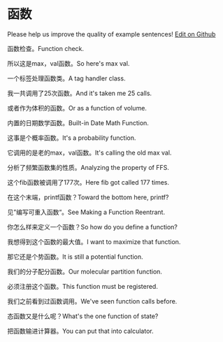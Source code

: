 # 函数

Please help us improve the quality of example sentences! [Edit on Github](https://github.com/jiyushe/jiyu-example-sentence-source/blob/main/chinese/hanshu.md)

<p><span class="chinese">函数检查。</span><span class="english">Function check.</span></p>

<p><span class="chinese">所以这是max，val函数。</span><span class="english">So here's max val.</span></p>

<p><span class="chinese">一个标签处理函数类。</span><span class="english">A tag handler class.</span></p>

<p><span class="chinese">我一共调用了25次函数。</span><span class="english">And it's taken me 25 calls.</span></p>

<p><span class="chinese">或者作为体积的函数。</span><span class="english">Or as a function of volume.</span></p>

<p><span class="chinese">内置的日期数学函数。</span><span class="english">Built-in Date Math Function.</span></p>

<p><span class="chinese">这事是个概率函数。</span><span class="english">It's a probability function.</span></p>

<p><span class="chinese">它调用的是老的max，val函数。</span><span class="english">It's calling the old max val.</span></p>

<p><span class="chinese">分析了频繁函数集的性质。</span><span class="english">Analyzing the property of FFS.</span></p>

<p><span class="chinese">这个fib函数被调用了177次。</span><span class="english">Here fib got called 177 times.</span></p>

<p><span class="chinese">在这个末端，printf函数？</span><span class="english">Toward the bottom here, printf?</span></p>

<p><span class="chinese">见”编写可重入函数“。</span><span class="english">See Making a Function Reentrant.</span></p>

<p><span class="chinese">你怎么样来定义一个函数？</span><span class="english">So how do you define a function?</span></p>

<p><span class="chinese">我想得到这个函数的最大值。</span><span class="english">I want to maximize that function.</span></p>

<p><span class="chinese">那它还是个势函数。</span><span class="english">It is still a potential function.</span></p>

<p><span class="chinese">我们的分子配分函数。</span><span class="english">Our molecular partition function.</span></p>

<p><span class="chinese">必须注册这个函数。</span><span class="english">This function must be registered.</span></p>

<p><span class="chinese">我们之前看到过函数调用。</span><span class="english">We've seen function calls before.</span></p>

<p><span class="chinese">态函数又是什么呢？</span><span class="english">What's the one function of state?</span></p>

<p><span class="chinese">把函数输进计算器。</span><span class="english">You can put that into calculator.</span></p>

